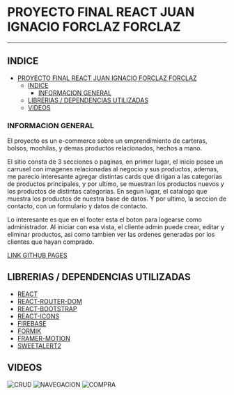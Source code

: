 # PROYECTO FINAL REACT JUAN IGNACIO FORCLAZ FORCLAZ
***
## INDICE
- [PROYECTO FINAL REACT JUAN IGNACIO FORCLAZ FORCLAZ](#proyecto-final-react-juan-ignacio-forclaz-forclaz)
  - [INDICE](#indice)
    - [INFORMACION GENERAL](#informacion-general)
  - [LIBRERIAS / DEPENDENCIAS UTILIZADAS](#librerias--dependencias-utilizadas)
  - [VIDEOS](#videos)
### INFORMACION GENERAL

El proyecto es un e-commerce sobre un emprendimiento de carteras, bolsos, mochilas, y demas productos relacionados, hechos a mano. 

El sitio consta de 3 secciones o paginas, en primer lugar, el inicio posee un carrusel con imagenes relacionadas al negocio y sus productos, ademas, me parecio interesante agregar distintas cards que dirigan a las categorias de productos principales, y por ultimo, se muestran los productos nuevos y los productos de distintas categorias. En segun lugar, el catalogo que muestra los productos de nuestra base de datos. Y por ultimo, la seccion de contacto, con un formulario y datos de contacto.

Lo interesante es que en el footer esta el boton para logearse como administrador. Al iniciar con esa vista, el cliente admin puede crear, editar y eliminar productos, asi como tambien ver las ordenes generadas por los clientes que hayan comprado.

[LINK GITHUB PAGES]('https://juaniforclaz.github.io/curso-react-forclaz')

## LIBRERIAS / DEPENDENCIAS UTILIZADAS

* [REACT](https://es.reactjs.org/)
* [REACT-ROUTER-DOM](https://v5.reactrouter.com/web/guides/quick-start)
* [REACT-BOOTSTRAP](https://react-bootstrap.github.io/)
* [REACT-ICONS](https://react-icons.github.io/react-icons/search)
* [FIREBASE](https://console.firebase.google.com/u/0/)
* [FORMIK](https://formik.org/)
* [FRAMER-MOTION](https://www.framer.com/motion/)
* [SWEETALERT2](https://sweetalert2.github.io/recipe-gallery/sweetalert2-react.html)

## VIDEOS

![CRUD]('https://drive.google.com/file/d/1W5qYGLcfH93EtOc9_ycn_DTVzlwzSBNX/view?usp=sharing')
![NAVEGACION]('https://drive.google.com/file/d/1SrgNmvZhcpI89GV5CclePZrD8qZ13UjH/view?usp=sharing')
![COMPRA]('https://drive.google.com/file/d/1aQsm7O_mNHXHa7DNwcU54ZZf7LmqXXyY/view?usp=sharing')

